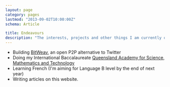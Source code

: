 ```yaml
---
layout: page
category: pages
lastmod: "2013-09-02T10:00:00Z"
schema: Article

title: Endeavours
description: "The interests, projects and other things I am currently occupied with."
---
```

* Building [BitWeav](http://bitweav.org), an open P2P alternative to Twitter
* Doing my International Baccalaureate  [Queensland Academy for Science, Mathematics and Technology](http://qasmt.eq.edu.au/)
* Learning French (I'm aiming for Language B level by the end of next year)
* Writing articles on this website.
